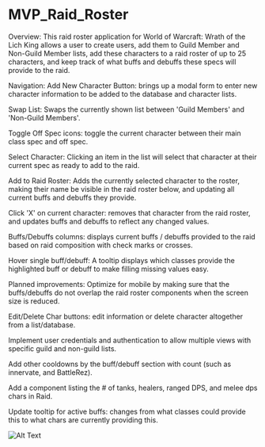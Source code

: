# MVP_Raid_Roster

Overview:
This raid roster application for World of Warcraft: Wrath of the Lich King allows a user to create users, add them to Guild Member and Non-Guild Member lists, add these characters to a raid roster of up to 25 characters, and keep track of what buffs and debuffs these specs will provide to the raid.

Navigation:
Add New Character Button: brings up a modal form to enter new character information to be added to the database and character lists.

Swap List: Swaps the currently shown list between 'Guild Members' and 'Non-Guild Members'.

Toggle Off Spec icons: toggle the current character between their main class spec and off spec.

Select Character: Clicking an item in the list will select that character at their current spec as ready to add to the raid.

Add to Raid Roster: Adds the currently selected character to the roster, making their name be visible in the raid roster below, and updating all current buffs and debuffs they provide.

Click 'X' on current character: removes that character from the raid roster, and updates buffs and debuffs to reflect any changed values.

Buffs/Debuffs columns: displays current buffs / debuffs provided to the raid based on raid composition with check marks or crosses.

Hover single buff/debuff: A tooltip displays which classes provide the highlighted buff or debuff to make filling missing values easy.


Planned improvements:
Optimize for mobile by making sure that the buffs/debuffs do not overlap the raid roster components when the screen size is reduced.

Edit/Delete Char buttons: edit information or delete character altogether from a list/database.

Implement user credentials and authentication to allow multiple views with specific guild and non-guild lists.

Add other cooldowns by the buff/debuff section with count (such as innervate, and BattleRez).

Add a component listing the # of tanks, healers, ranged DPS, and melee dps chars in Raid.

Update tooltip for active buffs: changes from what classes could provide this to what chars are currently providing this.

![Alt Text](https://media.giphy.com/media/p7Hgtn7wdo3EKb53xx/giphy.gif)
